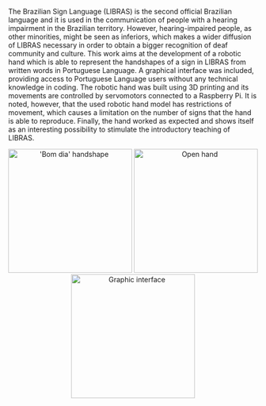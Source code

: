 The Brazilian Sign Language (LIBRAS) is the second official Brazilian language and it is used in the communication of people with a hearing impairment in the Brazilian territory. However, hearing-impaired people, as other minorities, might be seen as inferiors, which makes a wider diffusion of LIBRAS necessary in order to obtain a bigger recognition of deaf community and culture. This work aims at the development of a robotic hand which is able to represent the handshapes of a sign in LIBRAS from written words in Portuguese Language. A graphical interface was included, providing access to Portuguese Language users without any technical knowledge in coding. The robotic hand was built using 3D printing and its movements are controlled by servomotors connected to a Raspberry Pi. It is noted, however, that the used robotic hand model has restrictions of movement, which causes a limitation on the number of
signs that the hand is able to reproduce. Finally, the hand worked as expected and shows itself as an interesting possibility to stimulate the introductory teaching of LIBRAS.

<span style="display:block;text-align:center">
<img src="https://user-images.githubusercontent.com/16108368/112045693-e792a700-8b29-11eb-8b82-0b0a13c39bd8.jpeg" alt="'Bom dia' handshape" height="250">
<img src="https://user-images.githubusercontent.com/16108368/112045699-e8c3d400-8b29-11eb-8b6a-4a7c91a41e5d.JPG" alt="Open hand" height="250">
<img src="https://user-images.githubusercontent.com/16108368/112046871-51f81700-8b2b-11eb-8c69-5a48e58509b8.png" alt="Graphic interface" height="250">

</span>

